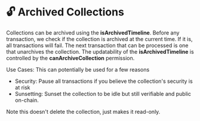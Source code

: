 # 🔓 Archived Collections

Collections can be archived using the **isArchivedTimeline**. Before any transaction, we check if the collection is archived at the current time. If it is, all transactions will fail. The next transaction that can be processed is one that unarchives the collection. The updatability of the **isArchivedTimeline** is controlled by the **canArchiveCollection** permission.

Use Cases: This can potentially be used for a few reasons

* Security: Pause all transactions if you believe the collection's security is at risk
* Sunsetting: Sunset the collection to be idle but still verifiable and public on-chain.

Note this doesn't delete the collection, just makes it read-only.
